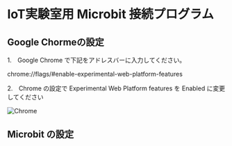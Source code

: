 # IoT実験室用 Microbit 接続プログラム

## Google Chormeの設定

1.　Google Chrome で下記をアドレスバーに入力してください。

chrome://flags/#enable-experimental-web-platform-features

2.　Chrome の設定で Experimental Web Platform features を Enabled に変更してください

![Chrome](http://github.com/timelessedu/iot-lab/figs/chrome.png)


## Microbit の設定
